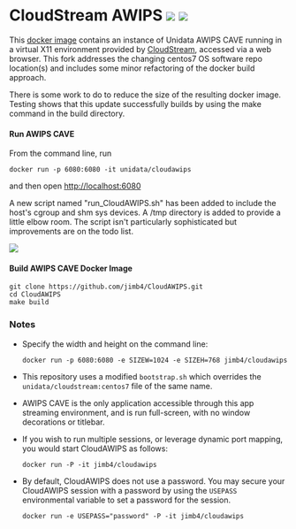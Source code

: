 
# CloudStream AWIPS <IMG SRC="https://travis-ci.org/mjames-upc/CloudAWIPS.svg?branch=master"/> <IMG SRC="https://img.shields.io/docker/pulls/unidata/cloudawips.svg"/>

This [docker image](https://hub.docker.com/r/unidata/cloudawips/) contains an instance of Unidata AWIPS CAVE running in a virtual X11 environment provided by [CloudStream](https://github.com/Unidata/cloudstream), accessed via a web browser. This fork addresses the changing centos7 OS software repo location(s) and includes some minor refactoring of the docker build approach.

There is some work to do to reduce the size of the resulting docker image. Testing shows that this update successfully builds by using the make command in the build directory.

#### Run AWIPS CAVE

From the command line, run

    docker run -p 6080:6080 -it unidata/cloudawips

and then open [http://localhost:6080](http://localhost:6080)

A new script named "run_CloudAWIPS.sh" has been added to include the host's cgroup and shm sys devices. A /tmp directory is added to provide a little elbow room. The script isn't particularly sophisticated but improvements are on the todo list.

![](https://www.unidata.ucar.edu/software/awips2/images/CloudAWIPS.jpg)

#### Build AWIPS CAVE Docker Image

    git clone https://github.com/jimb4/CloudAWIPS.git
    cd CloudAWIPS
    make build

### Notes

* Specify the width and height on the command line:

      docker run -p 6080:6080 -e SIZEW=1024 -e SIZEH=768 jimb4/cloudawips

* This repository uses a modified `bootstrap.sh` which overrides the `unidata/cloudstream:centos7` file of the same name.
* AWIPS CAVE is the only application accessible through this app streaming environment, and is run full-screen, with no window decorations or titlebar.
* If you wish to run multiple sessions, or leverage dynamic port mapping, you would start CloudAWIPS as follows:

      docker run -P -it jimb4/cloudawips

* By default, CloudAWIPS does not use a password. You may secure your CloudAWIPS session with a password by using the `USEPASS` environmental variable to set a password for the session.  

      docker run -e USEPASS="password" -P -it jimb4/cloudawips

